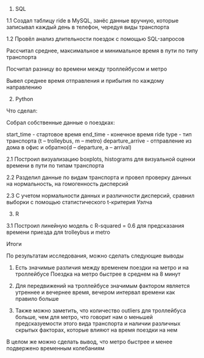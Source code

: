 1. SQL

1.1 Создал таблицу ride в MySQL, занёс данные вручную, которые записывал каждый день в телефон, чередуя виды транспорта

1.2 Провёл анализ длительности поездок с помощью SQL-запросов 

Рассчитал среднее, максимальное и минимальное время в пути по типу транспорта 

Посчитал разницу во времени между троллейбусом и метро 

Вывел среднее время отправления и прибытия по каждому направлению 

2. Python

Что сделал:

Собрал собственные данные о поездках:

start_time - стартовое время end_time - конечное время ride type - тип транспорта (t – trolleybus, m – metro) departure_arrive - отправление из дома в офис и обратно(d – departure, a – arrival)

2.1 Построил визуализацию boxplots, histograms для визуальной оценки времени в пути по типам транспорта

2.2 Разделил данные по видам транспорта и провел проверку данных на нормальность, на гомогенность дисперсий 

2.3 С учетом нормальности данных и различности дисперсий, сравнил выборки с помощью статистического t-критерия Уэлча 

3. R 

3.1 Построил линейную модель с R-squared = 0.6 для предсказания времени приезда
для trolleybus и metro 


Итоги 

По результатам исследования, можно сделать следующие выводы 

1. Есть значимые различия между временем поездки на метро и на троллейбусе
Поездка на метро быстрее в среднем на 8 минут 

2. Для передвижений на троллейбусе значимым фактором является утреннее и вечернее время, вечером интервал времени как правило больше

3. Также можно заметить, что количество outliers для троллейбуса больше, чем для метро, что говорит нам о меньшей предсказуемости этого вида транспорта и наличии различных скрытых факторах, которые влияют на время поездки на нем
 
В целом же можно сделать вывод, что метро быстрее и менее подвержено временным колебаниям
